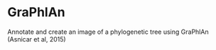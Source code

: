 # GraPhlAn
Annotate and create an image of a phylogenetic tree using GraPhlAn (Asnicar et al, 2015)
